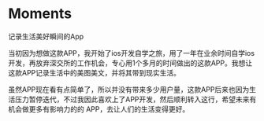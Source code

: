 # Moments
记录生活美好瞬间的App

当初因为想做这款APP，我开始了ios开发自学之旅，用了一年在业余时间自学ios开发，再放弃深交所的工作机会，专心用1个多月的时间做出的这款APP。我想让这款APP记录生活中的美图美文，并将其带到现实生活。

虽然APP现在看有点简单了，所以并没有带来多少用户量，这款APP后来也因为生活压力暂停迭代，不过我因此喜欢上了APP开发，然后顺利转入这行，希望未来有机会做更多有影响力的的
APP，去让人们的生活变得更好。
